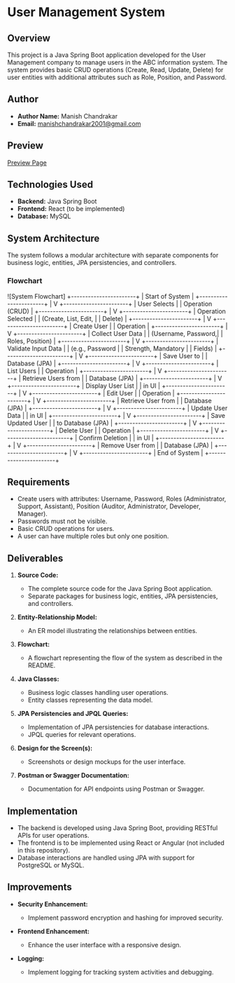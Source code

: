 # User Management System

## Overview

This project is a Java Spring Boot application developed for the User Management  company to manage users in the ABC information system. The system provides basic CRUD operations (Create, Read, Update, Delete) for user entities with additional attributes such as Role, Position, and Password.

## Author

- **Author Name:** Manish Chandrakar
- **Email:** manishchandrakar2001@gmail.com

## Preview

[Preview Page](https://drive.google.com/file/d/1DDRoz4IqhzASnIUKS5I_kiGsVnvJ0nOw/view?usp=sharing)

## Technologies Used

- **Backend:** Java Spring Boot
- **Frontend:** React (to be implemented)
- **Database:**  MySQL

## System Architecture

The system follows a modular architecture with separate components for business logic, entities, JPA persistencies, and controllers.

### Flowchart

![System Flowchart]
+-----------------------+
|    Start of System    |
+-----------------------+
          |
          V
+-----------------------+
|   User Selects       |
|   Operation (CRUD)    |
+-----------------------+
          |
          V
+-----------------------+
|   Operation Selected  |
|   (Create, List, Edit, |
|   Delete)              |
+-----------------------+
          |
          V
+-----------------------+
|      Create User      |
|       Operation       |
+-----------------------+
          |
          V
+-----------------------+
|   Collect User Data   |
|   (Username, Password,|
|   Roles, Position)     |
+-----------------------+
          |
          V
+-----------------------+
|   Validate Input Data |
|   (e.g., Password      |
|   Strength, Mandatory  |
|   Fields)              |
+-----------------------+
          |
          V
+-----------------------+
|   Save User to        |
|   Database (JPA)      |
+-----------------------+
          |
          V
+-----------------------+
|     List Users        |
|       Operation       |
+-----------------------+
          |
          V
+-----------------------+
|   Retrieve Users from  |
|   Database (JPA)      |
+-----------------------+
          |
          V
+-----------------------+
|   Display User List   |
|   in UI               |
+-----------------------+
          |
          V
+-----------------------+
|      Edit User        |
|       Operation       |
+-----------------------+
          |
          V
+-----------------------+
|   Retrieve User from  |
|   Database (JPA)      |
+-----------------------+
          |
          V
+-----------------------+
|   Update User Data    |
|   in UI               |
+-----------------------+
          |
          V
+-----------------------+
|   Save Updated User   |
|   to Database (JPA)   |
+-----------------------+
          |
          V
+-----------------------+
|      Delete User      |
|       Operation       |
+-----------------------+
          |
          V
+-----------------------+
|   Confirm Deletion    |
|   in UI               |
+-----------------------+
          |
          V
+-----------------------+
|   Remove User from    |
|   Database (JPA)      |
+-----------------------+
          |
          V
+-----------------------+
|    End of System      |
+-----------------------+


## Requirements

- Create users with attributes: Username, Password, Roles (Administrator, Support, Assistant), Position (Auditor, Administrator, Developer, Manager).
- Passwords must not be visible.
- Basic CRUD operations for users.
- A user can have multiple roles but only one position.

## Deliverables

1. **Source Code:**
   - The complete source code for the Java Spring Boot application.
   - Separate packages for business logic, entities, JPA persistencies, and controllers.

2. **Entity-Relationship Model:**
   - An ER model illustrating the relationships between entities.

3. **Flowchart:**
   - A flowchart representing the flow of the system as described in the README.

4. **Java Classes:**
   - Business logic classes handling user operations.
   - Entity classes representing the data model.

5. **JPA Persistencies and JPQL Queries:**
   - Implementation of JPA persistencies for database interactions.
   - JPQL queries for relevant operations.

6. **Design for the Screen(s):**
   - Screenshots or design mockups for the user interface.

7. **Postman or Swagger Documentation:**
   - Documentation for API endpoints using Postman or Swagger.

## Implementation

- The backend is developed using Java Spring Boot, providing RESTful APIs for user operations.
- The frontend is to be implemented using React or Angular (not included in this repository).
- Database interactions are handled using JPA with support for PostgreSQL or MySQL.

## Improvements

- **Security Enhancement:**
  - Implement password encryption and hashing for improved security.
  
- **Frontend Enhancement:**
  - Enhance the user interface with a responsive design.
  
- **Logging:**
  - Implement logging for tracking system activities and debugging.

